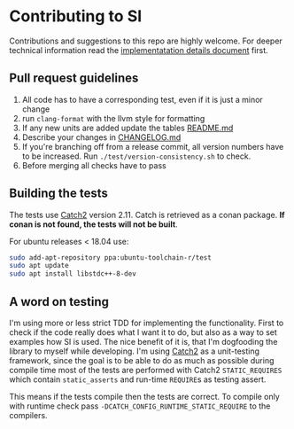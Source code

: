 # Contributing to SI

Contributions and suggestions to this repo are highly welcome. For deeper technical information read the [implementatation details document](doc/implementation-details.md) first.

## Pull request guidelines

1.  All code has to have a corresponding test, even if it is just a minor change
2.  run `clang-format` with the llvm style for formatting 
3.  If any new units are added update the tables [README.md](README.md)
4.  Describe your changes in [CHANGELOG.md](CHANGELOG.md)
5.  If you're branching off from a release commit, all version numbers have to be increased. Run `./test/version-consistency.sh` to check. 
6.  Before merging all checks have to pass

## Building the tests

The tests use [Catch2](https://github.com/catchorg/Catch2) version 2.11. Catch is retrieved as a conan package. **If conan is not found, the tests will not be built**. 

For ubuntu releases < 18.04 use:

```bash
sudo add-apt-repository ppa:ubuntu-toolchain-r/test
sudo apt update
sudo apt install libstdc++-8-dev
```

## A word on testing

I'm using more or less strict TDD for implementing the functionality. First to check if the code really does what I want it to do, but also as a way to set examples how SI is used. The nice benefit of it is, that I'm dogfooding the library to myself while developing. I'm using [Catch2](https://github.com/catchorg/Catch2) as a unit-testing framework, since the goal is to be able to do as much as possible during compile time most of the tests are performed with Catch2 `STATIC_REQUIRES` which contain `static_asserts` and run-time `REQUIRE`s as testing assert.

This means if the tests compile then the tests are correct. To compile only with runtime check pass `-DCATCH_CONFIG_RUNTIME_STATIC_REQUIRE` to the compilers.
